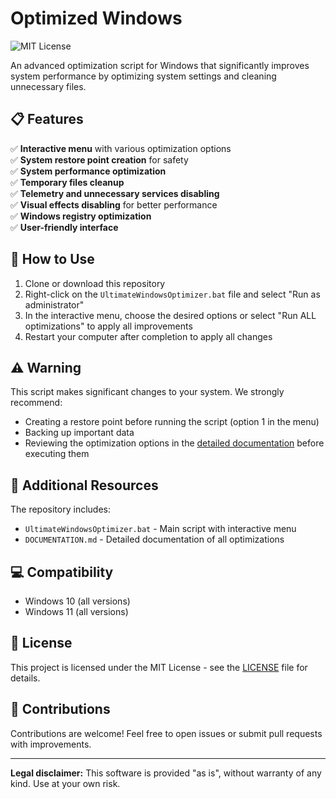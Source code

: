 # Optimized Windows

![MIT License](https://img.shields.io/badge/license-MIT-green)

An advanced optimization script for Windows that significantly improves system performance by optimizing system settings and cleaning unnecessary files.

## 📋 Features

✅ **Interactive menu** with various optimization options  
✅ **System restore point creation** for safety  
✅ **System performance optimization**  
✅ **Temporary files cleanup**  
✅ **Telemetry and unnecessary services disabling**  
✅ **Visual effects disabling** for better performance  
✅ **Windows registry optimization**  
✅ **User-friendly interface**

## 🚀 How to Use

1. Clone or download this repository
2. Right-click on the `UltimateWindowsOptimizer.bat` file and select "Run as administrator"
3. In the interactive menu, choose the desired options or select "Run ALL optimizations" to apply all improvements
4. Restart your computer after completion to apply all changes

## ⚠️ Warning

This script makes significant changes to your system. We strongly recommend:

- Creating a restore point before running the script (option 1 in the menu)
- Backing up important data
- Reviewing the optimization options in the [detailed documentation](doc.md) before executing them

## 🧰 Additional Resources

The repository includes:
- `UltimateWindowsOptimizer.bat` - Main script with interactive menu
- `DOCUMENTATION.md` - Detailed documentation of all optimizations

## 💻 Compatibility

- Windows 10 (all versions)
- Windows 11 (all versions)

## 📜 License

This project is licensed under the MIT License - see the [LICENSE](LICENSE) file for details.

## 👥 Contributions

Contributions are welcome! Feel free to open issues or submit pull requests with improvements.

---

**Legal disclaimer:** This software is provided "as is", without warranty of any kind. Use at your own risk.
